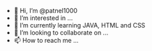 - 👋 Hi, I’m @patnel1000
- 👀 I’m interested in ...
- 🌱 I’m currently learning JAVA, HTML and CSS
- 💞️ I’m looking to collaborate on ...
- 📫 How to reach me ...

<!---
patnel1000/patnel1000 is a ✨ special ✨ repository because its `README.md` (this file) appears on your GitHub profile.
You can click the Preview link to take a look at your changes.
--->
